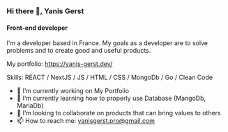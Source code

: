 ### Hi there 👋, Yanis Gerst
#### Front-end developer
I'm a developer based in France. My goals as a developer are to solve problems and to create good and useful products. 

My portfolio: https://yanis-gerst.dev/

Skills: REACT / NextJS / JS / HTML / CSS / MongoDb / Go / Clean Code

- 🔭 I’m currently working on My Portfolio
- 🌱 I’m currently learning how to properly use Database (MangoDb, MariaDb)
- 👯 I’m looking to collaborate on products that can bring values to others 
- 📫 How to reach me: yanisgerst.pro@gmail.com 




